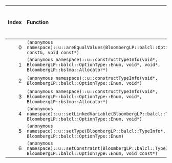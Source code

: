 |   Index | Function                                                                                                                                 |   Difference in number of lines |   Function size difference in bytes | Disassembly                                                |   Number of lines in `assume` build |   Number of bytes in `assume` build |   Number of lines in `none` build |   Number of bytes in `none` build |
|--------:|:-----------------------------------------------------------------------------------------------------------------------------------------|--------------------------------:|------------------------------------:|:-----------------------------------------------------------|------------------------------------:|------------------------------------:|----------------------------------:|----------------------------------:|
|       0 | `(anonymous namespace)::u::areEqualValues(BloombergLP::balcl::OptionValue const&, void const*)`                                          |                              -3 |                                 -16 | [Assumed](0.assume.s), [Ignored](0.none.s), [Diff](0.diff) |                                 944 |                             4271920 |                               960 |                           4271952 |
|       1 | `(anonymous namespace)::u::constructTypeInfo(void*, BloombergLP::balcl::OptionType::Enum, void*, void*, BloombergLP::bslma::Allocator*)` |                              -4 |                                 -16 | [Assumed](1.assume.s), [Ignored](1.none.s), [Diff](1.diff) |                                 352 |                             4273264 |                               368 |                           4273376 |
|       2 | `(anonymous namespace)::u::constructTypeInfo(void*, BloombergLP::balcl::OptionType::Enum, void*)`                                        |                              -5 |                                 -16 | [Assumed](2.assume.s), [Ignored](2.none.s), [Diff](2.diff) |                                 304 |                             4271376 |                               320 |                           4271392 |
|       3 | `(anonymous namespace)::u::constructTypeInfo(void*, BloombergLP::balcl::OptionType::Enum, void*, BloombergLP::bslma::Allocator*)`        |                              -5 |                                 -16 | [Assumed](3.assume.s), [Ignored](3.none.s), [Diff](3.diff) |                                 320 |                             4272944 |                               336 |                           4273040 |
|       4 | `(anonymous namespace)::u::setLinkedVariable(BloombergLP::balcl::TypeInfo*, BloombergLP::balcl::OptionType::Enum, void*)`                |                              -6 |                                 -16 | [Assumed](4.assume.s), [Ignored](4.none.s), [Diff](4.diff) |                                 320 |                             4276960 |                               336 |                           4277104 |
|       5 | `(anonymous namespace)::u::setType(BloombergLP::balcl::TypeInfo*, BloombergLP::balcl::OptionType::Enum)`                                 |                              -7 |                                 -16 | [Assumed](5.assume.s), [Ignored](5.none.s), [Diff](5.diff) |                                 416 |                             4276544 |                               432 |                           4276672 |
|       6 | `(anonymous namespace)::u::setConstraint(BloombergLP::balcl::TypeInfo*, BloombergLP::balcl::OptionType::Enum, void const*)`              |                             -11 |                                 -48 | [Assumed](6.assume.s), [Ignored](6.none.s), [Diff](6.diff) |                                  80 |                             4272864 |                               128 |                           4272912 |